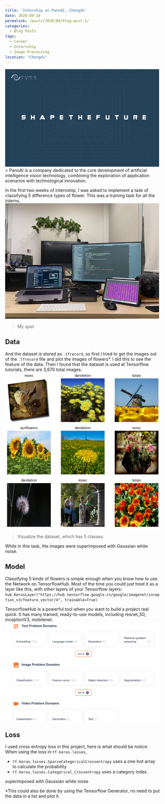 ```yaml
---
title: 'Intership at PanoAI, Chengdu'
date: 2020-09-28
permalink: /posts/2020/09/blog-post-1/
categories:
  - Blog Posts
tags:
  - Career
  - Internship
  - Image Processing 
location: "Chengdu"
---
```

<img src='/images/Panoai.png' width = "500">  
> PanoAI is a company dedicated to the core development of artificial intelligence vision technology, combining the exploration of application scenarios with technological innovation.  

In the first two weeks of internship, I was asked to implement a task of classifying 5 difference types of flower. This was a training task for all the interns.
<img src='/images/241615306829_.pic_hd.jpg' width = "500">
> My spot  


## Data
And the dataset is stored as `.tfrecord`, so first I tried to get the images out of the `.tfrecord` file and plot the images of flowers*. I did this to see the feature of the data. Then I found that the dataset is used at Tensorflow tutorials, there are 3,670 total images. 
<img src='/images/output_wBmEA9c0JYes_0.png'>
> Visualize the dataset, which has 5 classes.  

While in this task, the images were superimposed with Gaussian white noise.

## Model
Classifying 5 kinds of flowers is simple enough when you know how to use the Network on TensorflowHub. Most of the time you could just treat it as a layer like this, with other layers of your Tensorflow layers:     `hub.KerasLayer("https://hub.tensorflow.google.cn/google/imagenet/inception_v3/feature_vector/4", trainable=True)`  

TensorflowHub is a powerful tool when you want to build a project real quick. It has many trained, ready-to-use models, including resnet_50, inceptionV3, mobilenet.   
<img src="/images/TensorflowHub.png" width = "600" >

## Loss
I used cross entropy loss in this project, here is what should be notice:
When using the loss in `tf.keras.losses`, 
- `tf.keras.losses.SparseCategoricalCrossentropy` uses a one-hot array to calculate the probability.  
- `tf.keras.losses.Categorical_Crossentropy` uses a category index.  


superimposed with Gaussian white noise

*This could also be done by using the Tensorflow Generator, no need to put the data in a list and plot it.